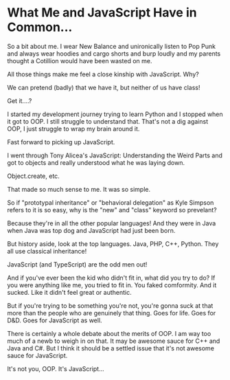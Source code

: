 # What Me and JavaScript Have in Common...

So a bit about me. I wear New Balance and unironically listen to Pop Punk and always wear hoodies and cargo shorts and burp loudly and my parents thought a Cotillion would have been wasted on me.

All those things make me feel a close kinship with JavaScript. Why?

We can pretend (badly) that we have it, but neither of us have class!

Get it....?

I started my development journey trying to learn Python and I stopped when it got to OOP. I still struggle to understand that. That's not a dig against OOP, I just struggle to wrap my brain around it.

Fast forward to picking up JavaScript.

I went through Tony Alicea's JavaScript: Understanding the Weird Parts and got to objects and really understood what he was laying down.

Object.create, etc.

That made so much sense to me. It was so simple.

So if "prototypal inheritance" or "behavioral delegation" as Kyle Simpson refers to it is so easy, why is the "new" and "class" keyword so prevelant?

Because they're in all the other popular languages! And they were in Java when Java was top dog and JavaScript had just been born.

But history aside, look at the top languages. Java, PHP, C++, Python. They all use classical inheritance!

JavaScript (and TypeScript) are the odd men out!

And if you've ever been the kid who didn't fit in, what did you try to do? If you were anything like me, you tried to fit in. You faked comformity. And it sucked. Like it didn't feel great or authentic.

But if you're trying to be something you're not, you're gonna suck at that more than the people who are genuinely that thing. Goes for life. Goes for D&D. Goes for JavaScript as well.

There is certainly a whole debate about the merits of OOP. I am way too much of a newb to weigh in on that. It may be awesome sauce for C++ and Java and C#. But I think it should be a settled issue that it's not awesome sauce for JavaScript.

It's not you, OOP. It's JavaScript...
